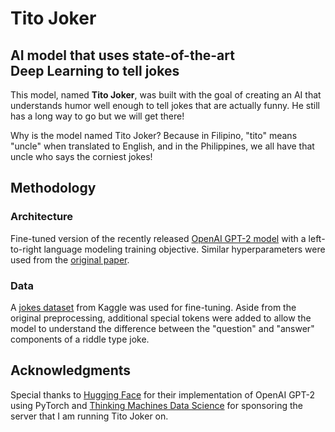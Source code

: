 # Tito Joker
## AI model that uses state-of-the-art Deep Learning to tell jokes

This model, named **Tito Joker**, was built with the goal of creating an AI that understands humor well enough to tell jokes that are actually funny. He still has a long way to go but we will get there!

Why is the model named Tito Joker? Because in Filipino, "tito" means "uncle" when translated to English, and in the Philippines, we all have that uncle who says the corniest jokes!

## Methodology

### Architecture
Fine-tuned version of the recently released [OpenAI GPT-2 model](https://openai.com/blog/gpt-2-1-5b-release/) with a left-to-right language modeling training objective. Similar hyperparameters were used from the [original paper](https://d4mucfpksywv.cloudfront.net/better-language-models/language_models_are_unsupervised_multitask_learners.pdf).

### Data
A [jokes dataset](https://www.kaggle.com/abhinavmoudgil95/short-jokes) from Kaggle was used for fine-tuning. Aside from the original preprocessing, additional special tokens were added to allow the model to understand the difference between the "question" and "answer" components of a riddle type joke.

## Acknowledgments

Special thanks to [Hugging Face](https://huggingface.co/) for their implementation of OpenAI GPT-2 using PyTorch and [Thinking Machines Data Science](https://thinkingmachin.es/) for sponsoring the server that I am running Tito Joker on.
